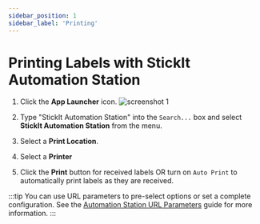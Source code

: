 ```yaml
---
sidebar_position: 1
sidebar_label: 'Printing'
---
```


# Printing Labels with StickIt Automation Station

1. Click the **App Launcher** icon.
![screenshot 1](/img/app_launcher.png)

1. Type "StickIt Automation Station" into the `Search...` box and select **StickIt Automation Station** from the menu.

1. Select a **Print Location**.

1. Select a **Printer**

1. Click the **Print** button for received labels OR turn on `Auto Print` to automatically print labels as they are received.

:::tip
You can use URL parameters to pre-select options or set a complete configuration. See the [Automation Station URL Parameters](../url-params/) guide for more information.
:::